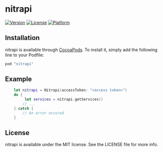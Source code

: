 # nitrapi

[![Version](https://img.shields.io/cocoapods/v/nitrapi.svg?style=flat)](http://cocoapods.org/pods/nitrapi)
[![License](https://img.shields.io/cocoapods/l/nitrapi.svg?style=flat)](http://cocoapods.org/pods/nitrapi)
[![Platform](https://img.shields.io/cocoapods/p/nitrapi.svg?style=flat)](http://cocoapods.org/pods/nitrapi)

## Installation

nitrapi is available through [CocoaPods](http://cocoapods.org). To install
it, simply add the following line to your Podfile:

```ruby
pod "nitrapi"
```

## Example
``` swift
    let nitrapi = Nitrapi(accessToken: "<access token>")
    do {
         let services = nitrapi.getServices()
        // ...
    } catch {
        // An error occured
    }
```

## License

nitrapi is available under the MIT license. See the LICENSE file for more info.
